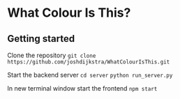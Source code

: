 # What Colour Is This?



## Getting started

Clone the repository
`git clone https://github.com/joshdijkstra/WhatColourIsThis.git`

Start the backend server
``cd server``
`python run_server.py`

In new terminal window start the frontend
`npm start`
